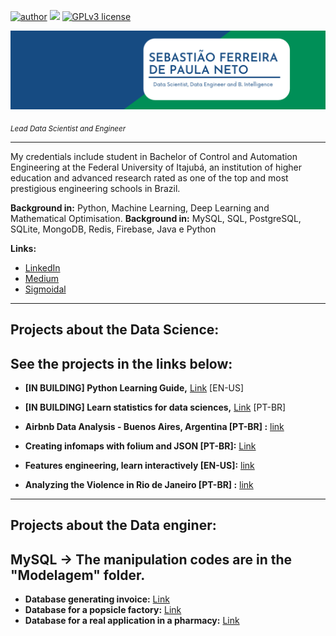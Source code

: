 [![author](https://img.shields.io/badge/author-Tiao553-yellow.svg)](https://www.linkedin.com/in/sebasti%C3%A3o-ferreira-de-paula-neto-84673216b/) [![](https://img.shields.io/badge/python-3.7+-blue.svg)](https://www.python.org/downloads/release/python-365/) [![GPLv3 license](https://img.shields.io/badge/License-GPLv3-brightgreen.svg)](http://perso.crans.org/besson/LICENSE.html) 
<p align="center">
  <img src="banerr.png" >
</p>

<sub>*Lead Data Scientist and Engineer*</sub>

---

My credentials include student in Bachelor of Control and Automation Engineering at the Federal University of Itajubá, an institution of higher education and advanced research rated as one of the top and most prestigious engineering schools in Brazil.

**Background in:** Python, Machine Learning, Deep Learning and Mathematical Optimisation.
**Background in:** MySQL, SQL, PostgreSQL, SQLite, MongoDB, Redis, Firebase, Java e Python

**Links:**
* [LinkedIn](https://www.linkedin.com/in/sebasti%C3%A3o-ferreira-de-paula-neto-84673216b/)
* [Medium](https://medium.com/@sebastiao553)
* [Sigmoidal](https://sigmoidal.ai/)

---
## Projects about the Data Science:
See the projects in the links below: 
---

* **[IN BUILDING]  Python Learning Guide,**  [Link](https://bit.ly/3kaLN1O) [EN-US]
* **[IN BUILDING] Learn statistics for data sciences,** [Link](https://bit.ly/3u8RfqT) [PT-BR]

* **Airbnb Data Analysis - Buenos Aires, Argentina [PT-BR] :** [link](https://bit.ly/3oEmHsP)
* **Creating infomaps with folium and JSON [PT-BR]:** [Link](https://bit.ly/2NgjB1e)
* **Features engineering, learn interactively [EN-US]:** [link](https://www.linkedin.com/pulse/would-you-like-see-interactive-form-feature-ferreira-de-paula-neto/?trackingId=aGkbqpVpQ%2BqLf4YjyiANsA%3D%3D)

* **Analyzing the Violence in Rio de Janeiro [PT-BR] :** [link](https://bit.ly/3qcvT8u)

---

## Projects about the Data enginer:

## MySQL -> The manipulation codes are in the "Modelagem" folder.

* **Database generating invoice:** [Link](https://github.com/Tiao553/Projects_databases/blob/main/modelagem/notafiscal.png)
* **Database for a popsicle factory:** [Link](https://github.com/Tiao553/Projects_databases/blob/main/modelagem/fabrica_picole_my.png)
* **Database for a real application in a pharmacy:** [Link](https://github.com/Tiao553/Projects_databases/blob/main/modelagem/DrogariaAvenida.png)
